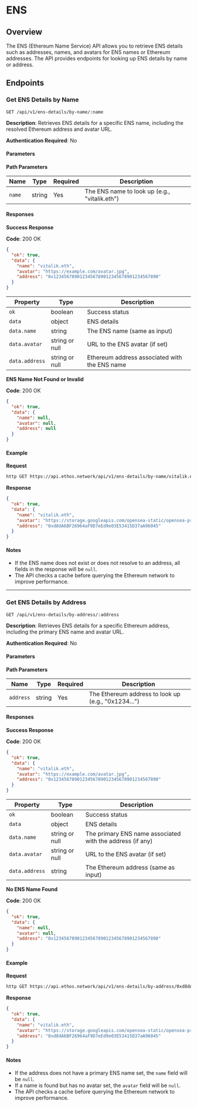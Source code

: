 # ENS

## Overview

The ENS (Ethereum Name Service) API allows you to retrieve ENS details such as addresses, names, and avatars for ENS names or Ethereum addresses. The API provides endpoints for looking up ENS details by name or address.

## Endpoints

### Get ENS Details by Name

```
GET /api/v1/ens-details/by-name/:name
```

**Description**: Retrieves ENS details for a specific ENS name, including the resolved Ethereum address and avatar URL.

**Authentication Required**: No

#### Parameters

**Path Parameters**

| Name   | Type   | Required | Description                                   |
| ------ | ------ | -------- | --------------------------------------------- |
| `name` | string | Yes      | The ENS name to look up (e.g., "vitalik.eth") |

#### Responses

**Success Response**

**Code**: 200 OK

```json
{
  "ok": true,
  "data": {
    "name": "vitalik.eth",
    "avatar": "https://example.com/avatar.jpg",
    "address": "0x1234567890123456789012345678901234567890"
  }
}
```

| Property       | Type           | Description                                   |
| -------------- | -------------- | --------------------------------------------- |
| `ok`           | boolean        | Success status                                |
| `data`         | object         | ENS details                                   |
| `data.name`    | string         | The ENS name (same as input)                  |
| `data.avatar`  | string or null | URL to the ENS avatar (if set)                |
| `data.address` | string or null | Ethereum address associated with the ENS name |

**ENS Name Not Found or Invalid**

**Code**: 200 OK

```json
{
  "ok": true,
  "data": {
    "name": null,
    "avatar": null,
    "address": null
  }
}
```

#### Example

**Request**

```bash
http GET https://api.ethos.network/api/v1/ens-details/by-name/vitalik.eth
```

**Response**

```json
{
  "ok": true,
  "data": {
    "name": "vitalik.eth",
    "avatar": "https://storage.googleapis.com/opensea-static/opensea-profile/32.png",
    "address": "0xd8dA6BF26964aF9D7eEd9e03E53415D37aA96045"
  }
}
```

#### Notes

* If the ENS name does not exist or does not resolve to an address, all fields in the response will be `null`.
* The API checks a cache before querying the Ethereum network to improve performance.

***

### Get ENS Details by Address

```
GET /api/v1/ens-details/by-address/:address
```

**Description**: Retrieves ENS details for a specific Ethereum address, including the primary ENS name and avatar URL.

**Authentication Required**: No

#### Parameters

**Path Parameters**

| Name      | Type   | Required | Description                                         |
| --------- | ------ | -------- | --------------------------------------------------- |
| `address` | string | Yes      | The Ethereum address to look up (e.g., "0x1234...") |

#### Responses

**Success Response**

**Code**: 200 OK

```json
{
  "ok": true,
  "data": {
    "name": "vitalik.eth",
    "avatar": "https://example.com/avatar.jpg",
    "address": "0x1234567890123456789012345678901234567890"
  }
}
```

| Property       | Type           | Description                                               |
| -------------- | -------------- | --------------------------------------------------------- |
| `ok`           | boolean        | Success status                                            |
| `data`         | object         | ENS details                                               |
| `data.name`    | string or null | The primary ENS name associated with the address (if any) |
| `data.avatar`  | string or null | URL to the ENS avatar (if set)                            |
| `data.address` | string         | The Ethereum address (same as input)                      |

**No ENS Name Found**

**Code**: 200 OK

```json
{
  "ok": true,
  "data": {
    "name": null,
    "avatar": null,
    "address": "0x1234567890123456789012345678901234567890"
  }
}
```

#### Example

**Request**

```bash
http GET https://api.ethos.network/api/v1/ens-details/by-address/0xd8dA6BF26964aF9D7eEd9e03E53415D37aA96045
```

**Response**

```json
{
  "ok": true,
  "data": {
    "name": "vitalik.eth",
    "avatar": "https://storage.googleapis.com/opensea-static/opensea-profile/32.png",
    "address": "0xd8dA6BF26964aF9D7eEd9e03E53415D37aA96045"
  }
}
```

#### Notes

* If the address does not have a primary ENS name set, the `name` field will be `null`.
* If a name is found but has no avatar set, the `avatar` field will be `null`.
* The API checks a cache before querying the Ethereum network to improve performance.
